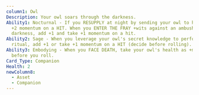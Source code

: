 ```yaml
---
column1: Owl
Description: Your owl soars through the darkness.
Ability1: Nocturnal - If you RESUPPLY at night by sending your owl to hunt, take
  +2 momentum on a HIT. When you ENTER THE FRAY +wits against an ambush in
  darkness, add +1 and take +1 momentum on a hit.
Ability2: Sage - When you leverage your owl's secret knowledge to perform a
  ritual, add +1 or take +1 momentum on a HIT (decide before rolling).
Ability3: Embodying - When you FACE DEATH, take your owl's health as +momentum
  before you roll.
Card_Type: Companion
Health: 2
newColumn8:
  - Asset
  - Companion
---
```

